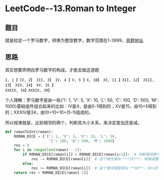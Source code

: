 # LeetCode--13.Roman to Integer

## 题目

就是给定一个罗马数字，转换为整型数字，数字范围在1-3999，[原题地址](https://leetcode.com/problems/roman-to-integer/description/)

## 思路

其实想要弄明白罗马数字的构成，才能去做这道题

```
I, 1 】II, 2】 III, 3】 IV, 4 】V, 5 】X, 10】 XI, 11 】XII, 12】 XIII, 13】 XIV, 14】 XV, 15 】
XXXIV, 34】XXXIX, 39】
```
个人理解：罗马数字是由一些{'I': 1, 'V': 5, 'X': 10, 'L': 50, 'C': 100, 'D': 500, 'M': 1000}基础组件组合起来的比如：IV是4，是由5-1得到的；XV是15，由10+5得到的；XXXIV是34，由10+10+10+(5-1)组成的。

所以规律就是，比较相邻的两个，判断其大小关系，来决定是加还是减。

```python
def romanToInt(roman):
    ROMAN_DICE = {'I': 1, 'V': 5, 'X': 10, 'L': 50,
                    'C': 100, 'D': 500, 'M': 1000}
    res = 0
    for i in range(len(roman) - 1):
        if ROMAN_DICE[roman[i]] < ROMAN_DICE[roman[i+1]]:  # 判断相邻两个的大小关系
            res -= ROMAN_DICE[roman[i]]  # 这个情况类似 ***IV***，转换成数字是**(5-1)**，所以要先减去 
        else:
            res += ROMAN_DICE[roman[i]]  # 这个情况就是类似 **XX**，10+10；或者**VI**，5+1，所以直接加就行了
    return res + ROMAN_DICE[roman[-1]]
```

